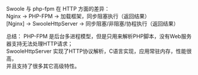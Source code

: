 
Swoole 与 php-fpm 在 HTTP 方面的差异：  
    Nginx   -> PHP-FPM          -> 加载框架，同步阻塞执行（返回结果）  
    [Nginx] -> SwooleHttpServer -> 同步阻塞/非阻塞/协程执行（返回结果）  

总结：
    PHP-FPM 是后台多进程模型，但是只用来解析PHP脚本，没有Web服务器支持无法处理HTTP请求；  
    SwooleHttpServer 实现了HTTP协议解析，C语言实现，应用常驻内存，性能很高，  
    并且支持了很多其它高级特性。  

